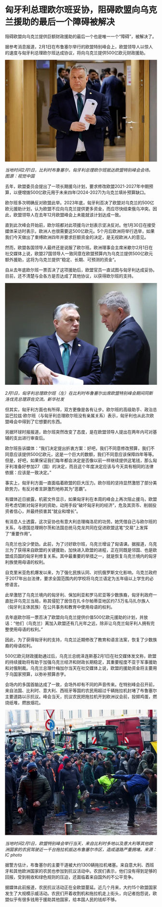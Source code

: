 # 匈牙利总理欧尔班妥协，阻碍欧盟向乌克兰援助的最后一个障碍被解决

阻碍欧盟向乌克兰提供巨额财政援助的最后一个也是唯一一个“障碍”，被解决了。

据参考消息报道，2月1日在布鲁塞尔举行的欧盟特别峰会上，欧盟领导人以惊人的速度与匈牙利总理欧尔班达成协议，将向乌克兰提供500亿欧元财政援助。

![ae2a560684d20f107f58c7ba50681acc.jpg](https://raw.githubusercontent.com/qqhsx/qqnews_image/main/2024/02/02/匈牙利总理欧尔班妥协，阻碍欧盟向乌克兰援助的最后一个障碍被解决/ae2a560684d20f107f58c7ba50681acc.jpg)

_当地时间2月1日，比利时布鲁塞尔，匈牙利总理欧尔班抵达欧盟特别峰会会场。图源：视觉中国_

去年，欧盟委员会提出了一项长期援乌计划，要求修改欧盟2021-2027年中期预算，以便增拨500亿欧元用于未来四年(2024-2027)为乌克兰填补预算缺口。

欧尔班多次明确反对欧盟此举。2023年底，匈牙利否决了欧盟对乌克兰的500亿欧元援助计划，认为欧盟不应向乌克兰提供更多资金，而应尽快结束俄乌冲突。因此，欧盟领导人在去年12月欧盟峰会上未能就该计划达成一致。

直到此次峰会开始前，欧尔班都对此项援乌计划表示坚决反对。他1月30日在接受媒体采访时表示，欧洲人也很需要这500亿欧元。5个月后欧洲将举行选举，如果我们今天做出了束缚欧洲四年并要求巨额资金的决定，是无视欧洲人的意见。

然而，欧盟各国领导人最终还是说服了欧尔班。欧洲理事会主席米歇尔2月1日在社交媒体上说，欧盟27国领导人一致同意在欧盟预算内为乌克兰提供500亿欧元额外援助，这将为乌克兰提供“稳定、长期、可预测的资金”。

自从去年底欧尔班一票否决了这项援助后，欧盟官员一直试图与匈牙利达成妥协。目前，还不清楚与会各方是否达成了其他协议，以获得欧尔班的支持。

![98db6d12d748a98a1722c692c3d346b7.jpg](https://raw.githubusercontent.com/qqhsx/qqnews_image/main/2024/02/02/匈牙利总理欧尔班妥协，阻碍欧盟向乌克兰援助的最后一个障碍被解决/98db6d12d748a98a1722c692c3d346b7.jpg)

_2月1日，匈牙利总理欧尔班（左）在比利时布鲁塞尔出席欧盟特别峰会期间同斯洛伐克总理菲佐交流。新华社发_

但其实，匈牙利方面也有所得，双方更像是各有让步。欧尔班的高级助手、政治总监巴拉兹·欧尔班（与匈牙利总理欧尔班没有亲属关系）表示，匈牙利也从此次欧盟峰会中得到了它想要的东西。

另据环球时报报道，欧尔班突然改变了态度，是在欧盟领导人提出在两年内可对基辅的支出进行审查后。

欧尔班告诉媒体：“我们决定提出折衷方案：好吧，我们不同意修改预算，我们不同意应该提供500亿欧元，这是一个巨大的数额，我们不同意应该保障四年等等。但是，好吧，如果保证我们每年都会决定是否像以前一样继续提供这笔钱，那么匈牙利准备好参加27（国）的决定，而且这个年度决定应该与今天具有相同的法律依据：应该是一致决定。”

事实上，匈牙利方面一直面临着欧盟的巨大压力。欧尔班的坚持显然激怒了部分美欧势力，有反对者言辞激烈地称其为“恶霸”。

有媒体近日披露，机密文件显示，如果匈牙利在本周的峰会上再次阻止援乌，欧盟将考虑切断对匈牙利的资助，动用手段“破坏匈牙利的经济”，危及其货币、削弱投资者信心，并最终损害其“就业和增长”。

有消息人士透露，这次妥协也有意大利总理梅洛尼的功劳。她凭借自己与欧尔班的关系，与德国总理朔尔茨和法国总统马克龙共同在促进欧盟这笔“交易”上发挥了“重要作用”。

乌克兰也没少使劲。此前，为了讨好欧尔班，乌克兰增设了匈语课。据报道，乌克兰为了获得来自欧盟的关键援助，加快进入欧盟的进程，正在同既是邻国、也是欧盟成员国的匈牙利修复关系。其中最重要的举措之一，就是恢复乌克兰境内的匈牙利族使用母语的权利。

自克里米亚危机爆发以来，为了强化民族认同、对抗俄罗斯文化影响，乌克兰政府于2017年出台法律，要求全国范围内的学校将乌克兰语定为五年级以上学生的必修语言。

此举激怒了乌克兰境内的匈牙利、保加利亚和罗马尼亚等少数族裔，匈牙利政府一直批评乌克兰当局，称其侵犯了居住在扎卡尔帕蒂亚地区约7.5万名马扎尔族人（匈牙利主体民族）在公共事务和教育中使用母语的权利。

去年底欧尔班一票否决了欧盟向乌克兰提供价值500亿欧元援助的计划，并放话：“他们（乌克兰）离加入欧盟还有几光年之远，除非让乌克兰匈牙利人拥有完整使用母语的权利。”

因此，为了获得匈牙利的支持，乌克兰近期修改了教育和语言法案，恢复了少数族裔的母语权利。

500亿欧元财政援助通过后，乌克兰总统泽连斯基2月1日在社交媒体发文称，欧盟的持续援助将有助于加强乌克兰经济和财政长期稳定，其重要程度不亚于军事援助和对俄制裁。乌克兰总理什梅加尔当天在社交媒体上说，欧盟的援助资金将主要用于乌国家预算，以弥补预算赤字。

会场内的多国首脑达成了一致，会场外却有不同的声音传来。在特别峰会召开前，来自法国、比利时、意大利、西班牙等国的农民用超过千辆拖拉机封堵了布鲁塞尔主要道路以示抗议。峰会当天，抗议农民把拖拉机开到欧洲议会前，投掷鸡蛋，燃烧纸堆，燃放烟花。

![50532ba0f11a61c292684930b4564cbb.jpg](https://raw.githubusercontent.com/qqhsx/qqnews_image/main/2024/02/02/匈牙利总理欧尔班妥协，阻碍欧盟向乌克兰援助的最后一个障碍被解决/50532ba0f11a61c292684930b4564cbb.jpg)

_当地时间2月1日，欧盟特别峰会举行当天，来自比利时多地以及意大利等其他欧洲国家的农民驾驶近一千台拖拉机抵达布鲁塞尔市区，造成道路严重拥堵。来源：IC
photo_

据警方估计，布鲁塞尔的主要干道被大约1300辆拖拉机堵塞。来自意大利、西班牙和其他欧洲国家的农民也参加到抗议活动中。农民们表示，他们没有得到足够的回报，受到税收和绿色规则的压迫，还面临着来自国外的不公平竞争。

据媒体此前报道，农民抗议活动正在全欧盟蔓延。近几个月来，大约15个欧盟国家发生了大规模示威活动。农民们开着收割机和拖拉机走上街头，向记者抱怨说，欧盟似乎有很多钱用于援助其他国家，给本国人民的钱却不够。

